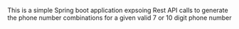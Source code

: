 This is a simple Spring boot application expsoing Rest API calls to generate the phone number combinations for a given valid 7 or 10 digit phone number